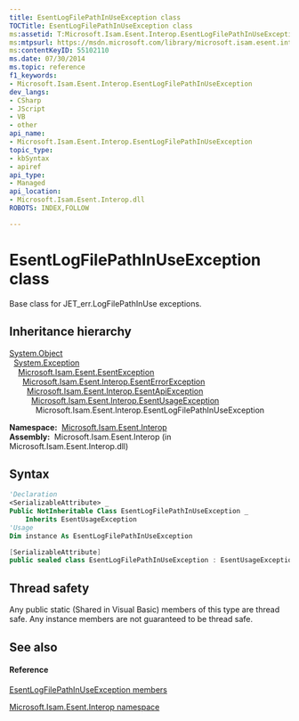 ```yaml
---
title: EsentLogFilePathInUseException class
TOCTitle: EsentLogFilePathInUseException class
ms:assetid: T:Microsoft.Isam.Esent.Interop.EsentLogFilePathInUseException
ms:mtpsurl: https://msdn.microsoft.com/library/microsoft.isam.esent.interop.esentlogfilepathinuseexception(v=EXCHG.10)
ms:contentKeyID: 55102110
ms.date: 07/30/2014
ms.topic: reference
f1_keywords:
- Microsoft.Isam.Esent.Interop.EsentLogFilePathInUseException
dev_langs:
- CSharp
- JScript
- VB
- other
api_name: 
- Microsoft.Isam.Esent.Interop.EsentLogFilePathInUseException
topic_type: 
- kbSyntax
- apiref
api_type: 
- Managed
api_location: 
- Microsoft.Isam.Esent.Interop.dll
ROBOTS: INDEX,FOLLOW

---
```


# EsentLogFilePathInUseException class

Base class for JET_err.LogFilePathInUse exceptions.

## Inheritance hierarchy

[System.Object](/dotnet/api/system.object)  
  [System.Exception](/dotnet/api/system.exception)  
    [Microsoft.Isam.Esent.EsentException](dn292088\(v=exchg.10\).md)  
      [Microsoft.Isam.Esent.Interop.EsentErrorException](dn274314\(v=exchg.10\).md)  
        [Microsoft.Isam.Esent.Interop.EsentApiException](dn334231\(v=exchg.10\).md)  
          [Microsoft.Isam.Esent.Interop.EsentUsageException](dn350849\(v=exchg.10\).md)  
            Microsoft.Isam.Esent.Interop.EsentLogFilePathInUseException  

**Namespace:**  [Microsoft.Isam.Esent.Interop](hh596136\(v=exchg.10\).md)  
**Assembly:**  Microsoft.Isam.Esent.Interop (in Microsoft.Isam.Esent.Interop.dll)

## Syntax

``` vb
'Declaration
<SerializableAttribute> _
Public NotInheritable Class EsentLogFilePathInUseException _
    Inherits EsentUsageException
'Usage
Dim instance As EsentLogFilePathInUseException
```

``` csharp
[SerializableAttribute]
public sealed class EsentLogFilePathInUseException : EsentUsageException
```

## Thread safety

Any public static (Shared in Visual Basic) members of this type are thread safe. Any instance members are not guaranteed to be thread safe.

## See also

#### Reference

[EsentLogFilePathInUseException members](dn334621\(v=exchg.10\).md)

[Microsoft.Isam.Esent.Interop namespace](hh596136\(v=exchg.10\).md)